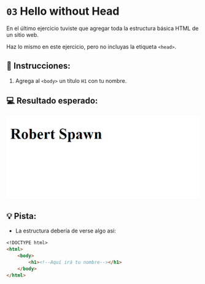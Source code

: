 # `03` Hello without Head

En el último ejercicio tuviste que agregar toda la estructura básica HTML de un sitio web.

Haz lo mismo en este ejercicio, pero no incluyas la etiqueta `<head>`.

## 📝 Instrucciones:

1. Agrega al `<body>` un título `H1` con tu nombre.

## 💻 Resultado esperado:

![Link url](../../.learn/assets/03-hello-without-head.png?raw=true)

## 💡 Pista:

+ La estructura debería de verse algo asi:

```md
<!DOCTYPE html>
<html>
	<body>
		<h1><!--Aquí irá tu nombre--></h1>
	</body>
</html>
```